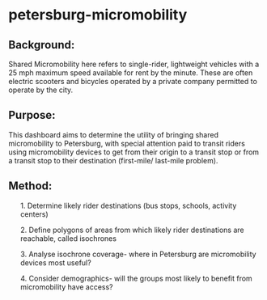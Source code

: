 # petersburg-micromobility
<h2>Background:</h2>
<p>Shared Micromobility here refers to single-rider, lightweight vehicles with a 25 mph maximum speed available for rent by the minute.  These are often electric scooters and bicycles operated by a private company permitted to operate by the city.</p>

<h2>Purpose:</h2>
<p>This dashboard aims to determine the utility of bringing shared micromobility to Petersburg, with special attention paid to transit riders using micromobility devices to get from their origin to a transit stop or from a transit stop to their destination (first-mile/ last-mile problem). </p>  

<h2>Method:</h2>
<ol> 1. Determine likely rider destinations (bus stops, schools, activity centers)</ol>
<ol> 2. Define polygons of areas from which likely rider destinations are reachable, called isochrones</ol>
<ol> 3. Analyse isochrone coverage- where in Petersburg are micromobility devices most useful?</ol>
<ol> 4. Consider demographics- will the groups most likely to benefit from micromobility have access?</ol>
